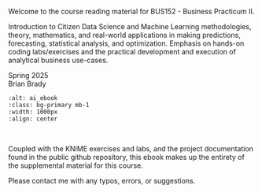Welcome to the course reading material for BUS152 - Business Practicum II.

Introduction to Citizen Data Science and Machine Learning methodologies, theory, mathematics, and real-world applications in making predictions, forecasting, statistical analysis, and optimization. Emphasis on hands-on coding labs/exercises and the practical development and execution of analytical business use-cases.

Spring 2025<br>
Brian Brady

```{image} images/ai_ebook.png
:alt: ai_ebook
:class: bg-primary mb-1
:width: 1000px
:align: center
```
<br>

Coupled with the KNIME exercises and labs, and the project documentation found in the public github repository, this ebook makes up the entirety of the supplemental material for this course.

Please contact me with any typos, errors, or suggestions.